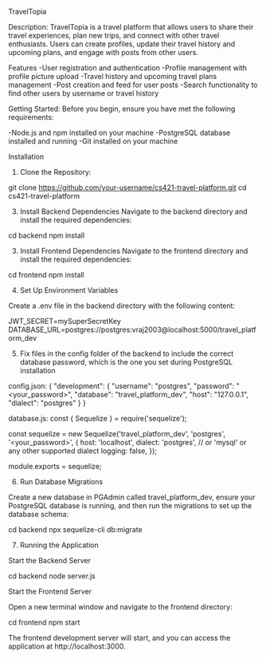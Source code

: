 TravelTopia

Description:
TravelTopia is a travel platform that allows users to share their travel experiences, plan new trips, and connect with other travel enthusiasts. Users can create profiles, update their travel history and upcoming plans, and engage with posts from other users.

Features
-User registration and authentication
-Profile management with profile picture upload
-Travel history and upcoming travel plans management
-Post creation and feed for user posts
-Search functionality to find other users by username or travel history

Getting Started:
Before you begin, ensure you have met the following requirements:

-Node.js and npm installed on your machine
-PostgreSQL database installed and running
-Git installed on your machine

Installation

1. Clone the Repository:

git clone https://github.com/your-username/cs421-travel-platform.git
cd cs421-travel-platform

3. Install Backend Dependencies
Navigate to the backend directory and install the required dependencies:

cd backend
npm install

3. Install Frontend Dependencies
Navigate to the frontend directory and install the required dependencies:

cd frontend
npm install

4. Set Up Environment Variables

Create a .env file in the backend directory with the following content:

JWT_SECRET=mySuperSecretKey
DATABASE_URL=postgres://postgres:vraj2003@localhost:5000/travel_platform_dev

5. Fix files in the config folder of the backend to include the correct database password, which is the one you set during PostgreSQL installation

config.json:
{
    "development": {
      "username": "postgres",
      "password": "<your_password>",
      "database": "travel_platform_dev",
      "host": "127.0.0.1",
      "dialect": "postgres"
    }
  }

database.js:
const { Sequelize } = require('sequelize');

const sequelize = new Sequelize('travel_platform_dev', 'postgres', '<your_password>', {
  host: 'localhost',
  dialect: 'postgres', // or 'mysql' or any other supported dialect
  logging: false,
});

module.exports = sequelize;

6. Run Database Migrations

Create a new database in PGAdmin called travel_platform_dev, ensure your PostgreSQL database is running, and then run the migrations to set up the database schema:

cd backend
npx sequelize-cli db:migrate

7. Running the Application

Start the Backend Server

cd backend
node server.js

Start the Frontend Server

Open a new terminal window and navigate to the frontend directory:

cd frontend
npm start

The frontend development server will start, and you can access the application at http://localhost:3000.
